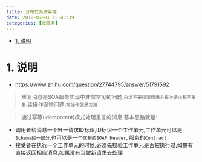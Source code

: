 ```yaml
---
title: 分布式系统幂等
date: 2018-07-01 15:43:39
categories: [微服务]
---
```



<!-- TOC -->

- [1. 说明](#1-说明)

<!-- /TOC -->

<a id="markdown-1-说明" name="1-说明"></a>
# 1. 说明

* https://www.zhihu.com/question/27744795/answer/51791592

> 重复消息是SOA服务实现中非常常见的问题,`永远不要指望调用方每次请求都不重复`.读操作没啥问题,`写操作就是灾难`

> 通过幂等(idempotent)模式处理重复的消息,基本思路就是:
* 调用者给消息一个唯一请求ID标识,ID标识一个工作单元,工作单元可以是`Schema的一部分`,也可以是一个`定制的SOAP Header`, 服务的`Contract`
* 接受者在执行一个工作单元的时候,必须先校验工作单元是否被执行过,如果有直接返回相应消息,如果没有当做新请求去处理

